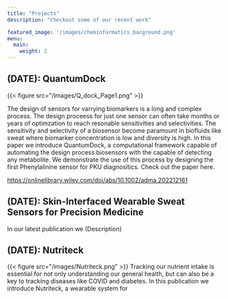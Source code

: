 ```yaml
---
title: "Projects"
description: "Checkout some of our recent work"

featured_image: '/images/cheminformatics_bacground.png'
menu:
  main:
    weight: 2
---
```

## (DATE): QuantumDock

{{< figure src="/images/Q_dock_Page1.png" >}}

The design of sensors for varrying biomarkers is a long 
and complex process. The design proceess for just one 
sensor can often take months or years of optimzation to 
reach resonable sensitivities and selectivities. The 
sensitivity and selectivity of a biosensor become 
paramount in biofluids like sweat where biomarker 
concentration is low and diversity is high. In 
this paper we introduce QuantumDock, a computational 
framework capable of automating the design process 
biosensors with the capable of detecting any 
metabolite. We demonstrate the use of this process by 
designing the first Phenylalinine sensor for PKU 
diagnositics. Check out the paper here.

https://onlinelibrary.wiley.com/doi/abs/10.1002/adma.202212161

## (DATE): Skin-Interfaced Wearable Sweat Sensors for Precision Medicine

In our latest publication we (Description)

## (DATE): Nutriteck

{{< figure src="/images/Nutriteck.png" >}}
Tracking our 
nutrient intake is essential for not only 
understanding our general health, but can also be a key 
to tracking diseases like COVID and diabetes. In this 
publication we introduce Nutriteck, a wearable system 
for 
